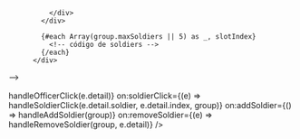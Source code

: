 <!-- ANTES: Integración del componente PatrolLayout en groups.svelte -->

<!-- En la sección de imports, agregar: -->
<script lang="ts">
  import PatrolLayout from '@/components/patrol-layout/patrol-layout.svelte';
  // ...otros imports existentes...
</script>

<!-- REEMPLAZAR esta sección: -->
<!--
          <div class="formation-container">
            <div class="formation-center officer-position">
              <div class="formation-slot officer-slot...">
                <!-- código del officer -->
              </div>
            </div>
            
            {#each Array(group.maxSoldiers || 5) as _, slotIndex}
              <!-- código de soldiers -->
            {/each}
          </div>
-->

<!-- CON esta nueva implementación: -->
<div class="patrol-layout-container">
  <PatrolLayout
    group={group}
    maxSoldiers={group.maxSoldiers || 6}
    on:officerClick={(e) => handleOfficerClick(e.detail)}
    on:soldierClick={(e) => handleSoldierClick(e.detail.soldier, e.detail.index, group)}
    on:addSoldier={() => handleAddSoldier(group)}
    on:removeSoldier={(e) => handleRemoveSoldier(group, e.detail)}
  />
</div>

<!-- Y agregar estas funciones al script: -->
<script lang="ts">
  // ...código existente...

  function handleOfficerClick(officer: GroupMember) {
    if (officer?.id) {
      openActorSheet(officer.id);
    }
  }

  function handleSoldierClick(soldier: GroupMember, index: number, group: Group) {
    if (soldier?.id) {
      openActorSheet(soldier.id);
    }
  }

  function handleAddSoldier(group: Group) {
    // Logic para agregar soldado (puede abrir dialog de selección)
    // o simplemente agregar un placeholder
    if (!group.soldiers) group.soldiers = [];
    
    // Ejemplo: agregar placeholder que se puede editar después
    const newSoldier: GroupMember = {
      id: `temp-${Date.now()}`,
      name: 'New Soldier',
      img: 'icons/svg/mystery-man.svg' // Default Foundry icon
    };
    
    group.soldiers.push(newSoldier);
    updateGroups(groups);
  }

  function handleRemoveSoldier(group: Group, index: number) {
    if (group.soldiers && group.soldiers[index]) {
      group.soldiers.splice(index, 1);
      updateGroups(groups);
    }
  }
</script>

<!-- Estilos adicionales si es necesario -->
<style>
  .patrol-layout-container {
    margin: 1rem 0;
    display: flex;
    justify-content: center;
  }
</style>
